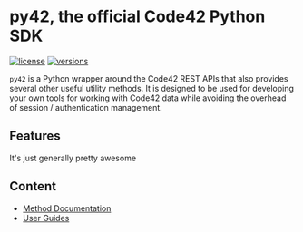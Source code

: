 # py42, the official Code42 Python SDK

[![license](https://img.shields.io/pypi/l/py42.svg)](https://pypi.org/project/py42/)
[![versions](https://img.shields.io/pypi/pyversions/py42.svg)](https://pypi.org/project/py42/)

`py42` is a Python wrapper around the Code42 REST APIs that also provides several other useful utility methods.
It is designed to be used for developing your own tools for working with Code42 data while avoiding the overhead
of session / authentication management.

## Features

It's just generally pretty awesome

## Content

* [Method Documentation](methods.md)
* [User Guides](guides.md)
